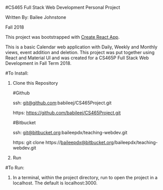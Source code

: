 #CS465 Full Stack Web Development Personal Project

Written By: Bailee Johnstone

Fall 2018

This project was bootstrapped with [Create React App](https://github.com/facebook/create-react-app).

This is a basic Calendar web application with Daily, Weekly and Monthly views, event addition and deletion. 
This project was put together using React and Material UI and was created for a CS465P Full Stack Web Development in Fall Term 2018. 

#To Install:

1. Clone this Repository

    #Github
    
    ssh: git@github.com:babileej/CS465Project.git
    
    https: https://github.com/babileej/CS465Project.git
    
    #Bitbucket
    
    ssh: git@bitbucket.org:baileepdx/teaching-webdev.git
    
    https: git clone https://baileepdx@bitbucket.org/baileepdx/teaching-webdev.git

2. Run <npm install>

#To Run:

1. In a terminal, within the project directory, run <npm start> to open the project in a localhost.
   The default is localhost:3000.